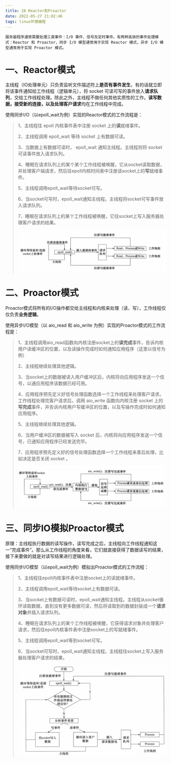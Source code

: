 ```yaml
---
title: 28 Reactor和Proactor
date: 2022-05-27 21:02:46
tags: linux环境编程
---
```




	服务器程序通常需要处理三类事件：I/O 事件、信号及定时事件。有两种高效的事件处理模式：Reactor 和 Proactor，同步 I/O 模型通常用于实现 Reactor 模式，异步 I/O 模型通常用于实现 Proactor 模式。

# 一、Reactor模式

​	主线程（IO处理单元）只负责监听文件描述符上**是否有事件发生**，有的话就立即将该事件通知给工作线程（逻辑单元），将 socket 可读可写的事件放入**请求队列**，交给工作线程处理。除此之外，主线程不做任何其他实质性的工作。**读写数据，接受新的连接，以及处理客户请求**均在工作线程中完成。

使用同步I/O（以epoll_wait为例）实现的Reactor模式的工作流程是：

> 1、主线程往 epoll 内核事件表中注册 socket 上的**读**就绪事件。
>
> 2、主线程调用 epoll_wait 等待 socket 上有数据可读。
>
> 3、当数据上有数据可读时， epoll_wait 通知主线程。主线程则将 socket 可读事件放入请求队列。
>
> 4、睡眠在请求队列上的某个某个工作线程被唤醒，它从socket读取数据，并处理客户端请求，然后往epoll内核时间表中注册该socket上的**写**就绪事件。
>
> 5、主线程调用epoll_wait等待socket可写。
>
> 6、当socket可写时，epoll_wait通知主线程。主线程将socket可写事件放入请求队列。
>
> 7、睡眠在请求队列上的某个工作线程被唤醒，它往socket上写入服务器处理客户请求的结果。
>
> ![](/images/image/reactor.png)



# 二、Proactor模式

Proactor模式将所有的I/O操作都交给主线程和内核来处理（读、写），工作线程仅仅负责**业务逻辑**。

使用异步I/O模型（以  aio_read 和 aio_write 为例）实现的Proactor模式的工作流程是：

> 1、主线程调用aio_read函数向内核注册socket上的**读完成**事件，告诉内核用户读缓冲区的位置，以及读操作完成时如何通知应用程序（这里以信号为例）
>
> 2、主线程继续处理其他逻辑。
>
> 3、当socket上的数据被读入用户缓冲区后，内核将向应用程序发送一个信号，以通应用程序该数据已经可用。
>
> 4、应用程序预先定义好信号处理函数选择一个工作线程来处理客户请求。工作线程处理完客户请求后，调用 aio_write 函数向内核注册 socket 上的**写完成**事件，并告诉内核用户写缓冲区的位置，以及写操作完成时如何通知应用程序。
>
> 5、主线程继续处理其他逻辑。
>
> 6、当用户缓冲区的数据被写入 socket 后，内核将向应用程序发送一个信号，已通知应用程序已经发送完毕。
>
> 7、应用程序预先定义好的信号处理函数选择一个工作线程来善后处理，比如决定是否关闭 socket  。
>
> ![](/images/image/proactor.png)

# 三、同步IO模拟Proactor模式

原理：主线程执行数据的读写操作，读写完成之后，主线程向工作线程通知这一“完成事件”。那么从工作线程的角度来看，它们就直接获得了数据读写的结果，接下来要做的就是对读写结果进行逻辑处理。

使用同步I/O模型（以epoll_wait为例）模拟出Proactor模式的工作流程：

> 1、主线程往epoll内核事件表中注册socket上的读就绪事件。
>
> 2、主线程调用epoll_wait等待socket上有数据可读。
>
> 3、当socket上有数据可读时，epoll_wait通知主线程。主线程从socket循环读取数据，直到没有更多数据可读，然后将读取到的数据封装成一个**请求对象**并插入请求队列。
>
> 4、睡眠在请求队列上的某个工作线程被唤醒，它获得请求对象并处理客户请求，然后往epoll内核事件表中注册socket上的写就绪事件。
>
> 5、主线程调用epoll_wait等到socket可写。
>
> 6、当socket可写时，epoll_wait通知主线程。主线程往socket上写入服务器处理客户请求的结果。
>
> ![](/images/image/同步模拟Proactor.png)

